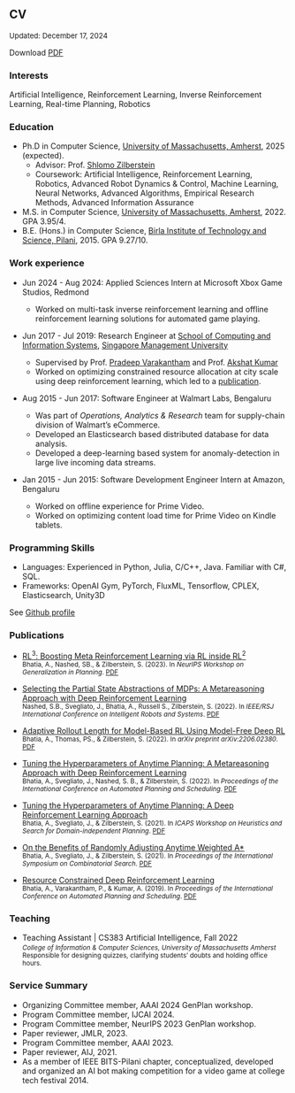 ## CV

<font size="2">Updated: December 17, 2024</font>

Download [PDF](../files/abhinavbhatia_cv.pdf)


<!-- -----

Currently seeking research internships

----- -->


### Interests
Artificial Intelligence, Reinforcement Learning, Inverse Reinforcement Learning, Real-time Planning, Robotics

### Education

* Ph.D in Computer Science, [University of Massachusetts, Amherst](https://www.cics.umass.edu/), 2025 (expected).
  * Advisor: Prof. [Shlomo Zilberstein](https://groups.cs.umass.edu/shlomo/)
  * Coursework: Artificial Intelligence, Reinforcement Learning, Robotics, Advanced Robot Dynamics & Control, Machine Learning, Neural Networks, Advanced Algorithms, Empirical Research Methods, Advanced Information Assurance
* M.S. in Computer Science, [University of Massachusetts, Amherst](https://www.cics.umass.edu/), 2022. GPA 3.95/4.
* B.E. (Hons.) in Computer Science, [Birla Institute of Technology and Science, Pilani](https://bits-pilani.ac.in/), 2015. GPA 9.27/10.

### Work experience

* Jun 2024 - Aug 2024: Applied Sciences Intern at Microsoft Xbox Game Studios, Redmond
    * Worked on multi-task inverse reinforcement learning and offline reinforcement learning solutions for automated game playing.
* Jun 2017 - Jul 2019:  Research Engineer at [School of Computing and Information Systems](https://scis.smu.edu.sg), [Singapore Management University](https://www.smu.edu.sg)
    * Supervised by Prof. [Pradeep Varakantham](http://www.mysmu.edu/faculty/pradeepv/) and Prof. [Akshat Kumar](http://www.mysmu.edu/faculty/akshatkumar/index.html)
    * Worked on optimizing constrained resource allocation at city scale using deep reinforcement learning, which led to a [publication](#publications/BVKicaps2019).

* Aug 2015 - Jun 2017: Software Engineer at Walmart Labs, Bengaluru
    * Was part of _Operations, Analytics & Research_ team for supply-chain division of Walmart’s eCommerce.
    * Developed an Elasticsearch based distributed database for data analysis.
    * Developed a deep-learning based system for anomaly-detection in large live incoming data streams.

* Jan 2015 - Jun 2015: Software Development Engineer Intern at Amazon, Bengaluru
    * Worked on offline experience for Prime Video.
    * Worked on optimizing content load time for Prime Video on Kindle tablets.

### Programming Skills

- Languages: Experienced in Python, Julia, C/C++, Java. Familiar with C#, SQL.
- Frameworks: OpenAI Gym, PyTorch, FluxML, Tensorflow, CPLEX, Elasticsearch, Unity3D

See [Github profile](https://github.com/bhatiaabhinav)

### Publications



- [RL$^3$: Boosting Meta Reinforcement Learning via RL inside RL$^2$](#publications/BNZgenplan23)<br>
<small>Bhatia, A., Nashed, SB., & Zilberstein, S. (2023). In _NeurIPS Workshop on Generalization in Planning_.
[PDF](files/BNZarxiv2024.pdf)</small>


- [Selecting the Partial State Abstractions of MDPs: A Metareasoning Approach with Deep Reinforcement Learning](#publications/NSBRZiros22)<br>
<small>Nashed, S.B., Svegliato, J., Bhatia, A., Russell S., Zilberstein, S. (2022). In _IEEE/RSJ International Conference on Intelligent Robots and Systems_.
[PDF](files/NSBRZiros22.pdf)</small>

- [Adaptive Rollout Length for Model-Based RL Using Model-Free Deep RL](#publications/BTZarxiv22)<br>
<small>Bhatia, A., Thomas, PS., & Zilberstein, S. (2022). In _arXiv preprint arXiv:2206.02380_.
[PDF](files/BTZarxiv22.pdf)</small>


- [Tuning the Hyperparameters of Anytime Planning: A Metareasoning Approach with Deep Reinforcement Learning](#publications/BSNZicaps22)<br>
<small>Bhatia, A., Svegliato, J., Nashed, S. B., & Zilberstein, S. (2022). In _Proceedings of the International Conference on Automated Planning and Scheduling_.
[PDF](files/BSNZicaps22.pdf)</small>

- [Tuning the Hyperparameters of Anytime Planning: A Deep Reinforcement Learning Approach](#publications/BSZhsdip2021)<br>
<small>Bhatia, A., Svegliato, J., & Zilberstein, S. (2021). In _ICAPS Workshop on Heuristics and Search for Domain-independent Planning_.
[PDF](files/BSZhsdip2021.pdf)</small>


- [On the Benefits of Randomly Adjusting Anytime Weighted A*](#publications/BSZsocs21)<br>
<small>Bhatia, A., Svegliato, J., & Zilberstein, S. (2021). In _Proceedings of the International Symposium on Combinatorial Search_.
[PDF](files/BSZsocs21.pdf)</small>

- [Resource Constrained Deep Reinforcement Learning](#publications/BVKicaps2019)<br>
<small>Bhatia, A., Varakantham, P., & Kumar, A. (2019). In _Proceedings of the International Conference on Automated Planning and Scheduling_.
[PDF](files/BVKicaps2019.pdf)</small>



### Teaching

* Teaching Assistant | CS383 Artificial Intelligence, Fall 2022 <br>
<small>_College of Information & Computer Sciences, University of Massachusetts Amherst_ <br>
Responsible for designing quizzes, clarifying students’ doubts and holding office hours.</small>

<!-- Talks
======
  <ul>{% for post in site.talks %}
    {% include archive-single-talk-cv.html %}
  {% endfor %}</ul> -->

  
### Service Summary
* Organizing Committee member, AAAI 2024 GenPlan workshop.
* Program Committee member, IJCAI 2024.
* Program Committee member, NeurIPS 2023 GenPlan workshop.
* Paper reviewer, JMLR, 2023.
* Program Committee member, AAAI 2023.
* Paper reviewer, AIJ, 2021.
* As a member of IEEE BITS-Pilani chapter, conceptualized, developed and organized an AI bot making competition for a video game at college tech festival 2014.

